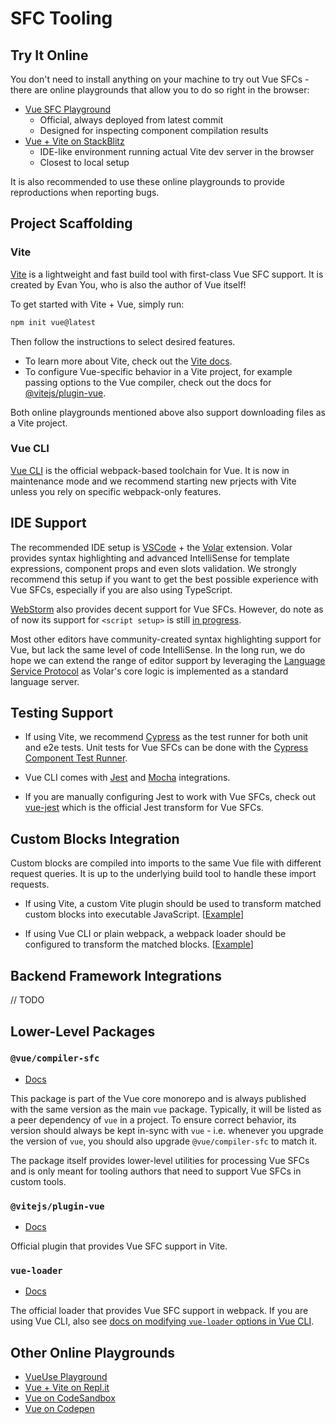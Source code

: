 # SFC Tooling

## Try It Online

You don't need to install anything on your machine to try out Vue SFCs - there are online playgrounds that allow you to do so right in the browser:

- [Vue SFC Playground](https://sfc.vuejs.org)
  - Official, always deployed from latest commit
  - Designed for inspecting component compilation results
- [Vue + Vite on StackBlitz](https://vite.new/vue)
  - IDE-like environment running actual Vite dev server in the browser
  - Closest to local setup

It is also recommended to use these online playgrounds to provide reproductions when reporting bugs.

## Project Scaffolding

### Vite

[Vite](https://vitejs.dev/) is a lightweight and fast build tool with first-class Vue SFC support. It is created by Evan You, who is also the author of Vue itself!

To get started with Vite + Vue, simply run:

```sh
npm init vue@latest
```

Then follow the instructions to select desired features.

- To learn more about Vite, check out the [Vite docs](https://vitejs.dev/guide/).
- To configure Vue-specific behavior in a Vite project, for example passing options to the Vue compiler, check out the docs for [@vitejs/plugin-vue](https://github.com/vitejs/vite/tree/main/packages/plugin-vue#readme).

Both online playgrounds mentioned above also support downloading files as a Vite project.

### Vue CLI

[Vue CLI](https://cli.vuejs.org/) is the official webpack-based toolchain for Vue. It is now in maintenance mode and we recommend starting new prjects with Vite unless you rely on specific webpack-only features.

## IDE Support

The recommended IDE setup is [VSCode](https://code.visualstudio.com/) + the [Volar](https://github.com/johnsoncodehk/volar) extension. Volar provides syntax highlighting and advanced IntelliSense for template expressions, component props and even slots validation. We strongly recommend this setup if you want to get the best possible experience with Vue SFCs, especially if you are also using TypeScript.

[WebStorm](https://www.jetbrains.com/webstorm/) also provides decent support for Vue SFCs. However, do note as of now its support for `<script setup>` is still [in progress](https://youtrack.jetbrains.com/issue/WEB-49000).

Most other editors have community-created syntax highlighting support for Vue, but lack the same level of code IntelliSense. In the long run, we do hope we can extend the range of editor support by leveraging the [Language Service Protocol](https://microsoft.github.io/language-server-protocol/) as Volar's core logic is implemented as a standard language server.

## Testing Support

- If using Vite, we recommend [Cypress](https://www.cypress.io/) as the test runner for both unit and e2e tests. Unit tests for Vue SFCs can be done with the [Cypress Component Test Runner](https://www.cypress.io/blog/2021/04/06/introducing-the-cypress-component-test-runner/).

- Vue CLI comes with [Jest](https://jestjs.io/) and [Mocha](https://mochajs.org/) integrations.

- If you are manually configuring Jest to work with Vue SFCs, check out [vue-jest](https://github.com/vuejs/vue-jest) which is the official Jest transform for Vue SFCs.

## Custom Blocks Integration

Custom blocks are compiled into imports to the same Vue file with different request queries. It is up to the underlying build tool to handle these import requests.

- If using Vite, a custom Vite plugin should be used to transform matched custom blocks into executable JavaScript. [[Example](https://github.com/vitejs/vite/tree/main/packages/plugin-vue#example-for-transforming-custom-blocks)]

- If using Vue CLI or plain webpack, a webpack loader should be configured to transform the matched blocks. [[Example](https://vue-loader.vuejs.org/guide/custom-blocks.html#custom-blocks)]

## Backend Framework Integrations

// TODO
## Lower-Level Packages

### `@vue/compiler-sfc`

- [Docs](https://github.com/vuejs/vue-next/tree/master/packages/compiler-sfc)

This package is part of the Vue core monorepo and is always published with the same version as the main `vue` package. Typically, it will be listed as a peer dependency of `vue` in a project. To ensure correct behavior, its version should always be kept in-sync with `vue` - i.e. whenever you upgrade the version of `vue`, you should also upgrade `@vue/compiler-sfc` to match it.

The package itself provides lower-level utilities for processing Vue SFCs and is only meant for tooling authors that need to support Vue SFCs in custom tools.

### `@vitejs/plugin-vue`

- [Docs](https://github.com/vitejs/vite/tree/main/packages/plugin-vue)

Official plugin that provides Vue SFC support in Vite.

### `vue-loader`

- [Docs](https://vue-loader.vuejs.org/)

The official loader that provides Vue SFC support in webpack. If you are using Vue CLI, also see [docs on modifying `vue-loader` options in Vue CLI](https://cli.vuejs.org/guide/webpack.html#modifying-options-of-a-loader).

## Other Online Playgrounds

- [VueUse Playground](https://play.vueuse.org)
- [Vue + Vite on Repl.it](https://replit.com/@templates/VueJS-with-Vite)
- [Vue on CodeSandbox](https://codesandbox.io/s/vue-3)
- [Vue on Codepen](https://codepen.io/pen/editor/vue)